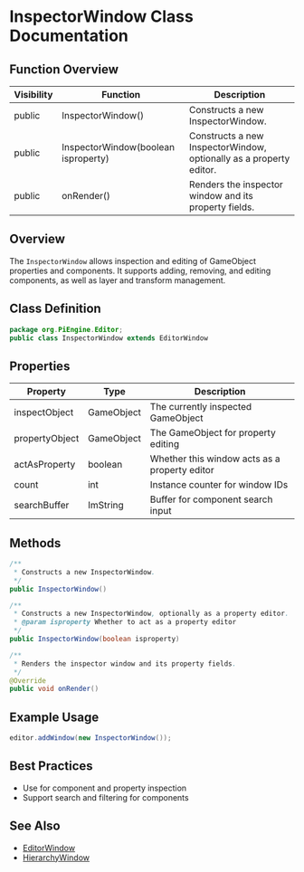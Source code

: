 # InspectorWindow Class Documentation

## Function Overview
| Visibility | Function | Description |
|------------|----------|-------------|
| public     | InspectorWindow() | Constructs a new InspectorWindow. |
| public     | InspectorWindow(boolean isproperty) | Constructs a new InspectorWindow, optionally as a property editor. |
| public     | onRender() | Renders the inspector window and its property fields. |

## Overview
The `InspectorWindow` allows inspection and editing of GameObject properties and components. It supports adding, removing, and editing components, as well as layer and transform management.

## Class Definition
```java
package org.PiEngine.Editor;
public class InspectorWindow extends EditorWindow
```

## Properties
| Property | Type | Description |
|----------|------|-------------|
| inspectObject | GameObject | The currently inspected GameObject |
| propertyObject | GameObject | The GameObject for property editing |
| actAsProperty | boolean | Whether this window acts as a property editor |
| count | int | Instance counter for window IDs |
| searchBuffer | ImString | Buffer for component search input |

## Methods
```java
/**
 * Constructs a new InspectorWindow.
 */
public InspectorWindow()

/**
 * Constructs a new InspectorWindow, optionally as a property editor.
 * @param isproperty Whether to act as a property editor
 */
public InspectorWindow(boolean isproperty)

/**
 * Renders the inspector window and its property fields.
 */
@Override
public void onRender()
```

## Example Usage
```java
editor.addWindow(new InspectorWindow());
```

## Best Practices
- Use for component and property inspection
- Support search and filtering for components

## See Also
- [EditorWindow](EditorWindow.md)
- [HierarchyWindow](HierarchyWindow.md)
